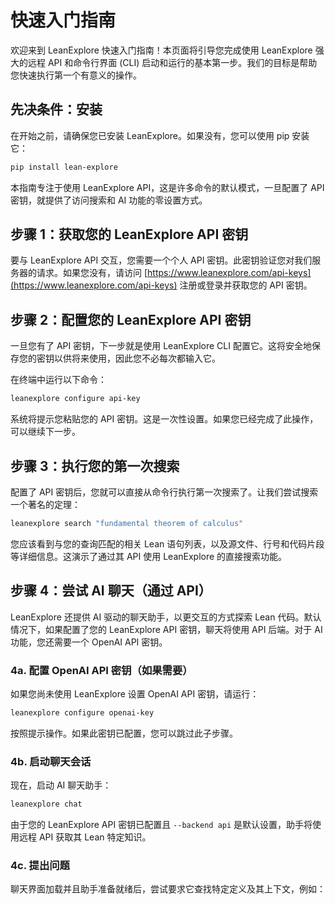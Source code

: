# 快速入门指南

欢迎来到 LeanExplore 快速入门指南！本页面将引导您完成使用 LeanExplore 强大的远程 API 和命令行界面 (CLI) 启动和运行的基本第一步。我们的目标是帮助您快速执行第一个有意义的操作。

## 先决条件：安装

在开始之前，请确保您已安装 LeanExplore。如果没有，您可以使用 pip 安装它：

```bash
pip install lean-explore
```

本指南专注于使用 LeanExplore API，这是许多命令的默认模式，一旦配置了 API 密钥，就提供了访问搜索和 AI 功能的零设置方式。

## 步骤 1：获取您的 LeanExplore API 密钥

要与 LeanExplore API 交互，您需要一个个人 API 密钥。此密钥验证您对我们服务器的请求。如果您没有，请访问 [https://www.leanexplore.com/api-keys](https://www.leanexplore.com/api-keys) 注册或登录并获取您的 API 密钥。

## 步骤 2：配置您的 LeanExplore API 密钥

一旦您有了 API 密钥，下一步就是使用 LeanExplore CLI 配置它。这将安全地保存您的密钥以供将来使用，因此您不必每次都输入它。

在终端中运行以下命令：

```bash
leanexplore configure api-key
```

系统将提示您粘贴您的 API 密钥。这是一次性设置。如果您已经完成了此操作，可以继续下一步。

## 步骤 3：执行您的第一次搜索

配置了 API 密钥后，您就可以直接从命令行执行第一次搜索了。让我们尝试搜索一个著名的定理：

```bash
leanexplore search "fundamental theorem of calculus"
```

您应该看到与您的查询匹配的相关 Lean 语句列表，以及源文件、行号和代码片段等详细信息。这演示了通过其 API 使用 LeanExplore 的直接搜索功能。

## 步骤 4：尝试 AI 聊天（通过 API）

LeanExplore 还提供 AI 驱动的聊天助手，以更交互的方式探索 Lean 代码。默认情况下，如果配置了您的 LeanExplore API 密钥，聊天将使用 API 后端。对于 AI 功能，您还需要一个 OpenAI API 密钥。

### 4a. 配置 OpenAI API 密钥（如果需要）

如果您尚未使用 LeanExplore 设置 OpenAI API 密钥，请运行：

```bash
leanexplore configure openai-key
```

按照提示操作。如果此密钥已配置，您可以跳过此子步骤。

### 4b. 启动聊天会话

现在，启动 AI 聊天助手：

```bash
leanexplore chat
```

由于您的 LeanExplore API 密钥已配置且 `--backend api` 是默认设置，助手将使用远程 API 获取其 Lean 特定知识。

### 4c. 提出问题

聊天界面加载并且助手准备就绪后，尝试要求它查找特定定义及其上下文，例如：